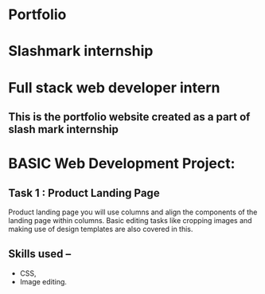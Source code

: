# Portfolio
# Slashmark internship 
# Full stack web developer intern
## This is the portfolio website created as a part of slash mark internship
# BASIC Web Development Project:
## Task 1 : Product Landing Page

Product landing page you will use columns and align the components of the landing page within columns.
Basic editing tasks like cropping images and making use of design templates are also covered in this.

## Skills used – 
- CSS,
- Image editing.
